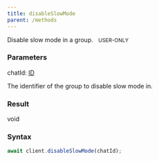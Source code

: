 ```yaml
---
title: disableSlowMode
parent: /methods
---
```


Disable slow mode in a group.<span class="select-none"> <span class="inline-flex w-fit items-center" style="font-size:12px;white-space:nowrap;word-break:keep-all;"><span class="w-fit bg-dbt select-none text-fgt" style="padding:2px 8px;border-radius:12px;">USER-ONLY</span></span> </span>

### Parameters 

<div class="flex flex-col gap-3"><div><div class="font-mono" id="p_chatId" data-anchor><span class="font-bold">chatId</span><span class="opacity-50">:</span> <a href="/types/id"  >ID</a></div><div class="pl-3"><div class="no-margin">

The identifier of the group to disable slow mode in.

</div></div></div></div>

### Result 

<div class="font-mono"><span>void</span></div>

### Syntax

```ts
await client.disableSlowMode(chatId);
```



